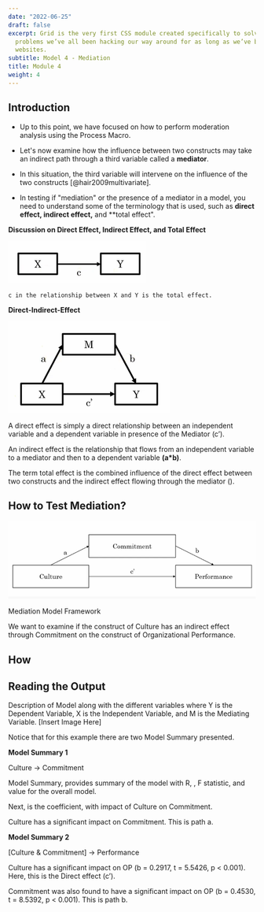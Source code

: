 ```yaml
---
date: "2022-06-25"
draft: false
excerpt: Grid is the very first CSS module created specifically to solve the layout
  problems we’ve all been hacking our way around for as long as we’ve been making
  websites.
subtitle: Model 4 - Mediation
title: Module 4
weight: 4
---
```


## Introduction

- Up to this point, we have focused on how to perform moderation analysis using the Process Macro.  

- Let's now examine how the influence between two constructs may take an indirect path through a third variable called a **mediator**.  

- In this situation, the third variable will intervene on the influence of the two constructs [@hair2009multivariate].  

- In testing if "mediation" or the presence of a mediator in a model, you need to understand some of the terminology that is used, such as **direct effect, indirect effect,** and **total effect".  

**Discussion on Direct Effect, Indirect Effect, and Total Effect**

![](total-effect.png)  

```
c in the relationship between X and Y is the total effect.
```

**Direct-Indirect-Effect**

![](indirect-effect.png)

A direct effect is simply a direct relationship between an independent variable and a dependent variable in presence of the Mediator (c’).

An indirect effect is the relationship that flows from an independent variable to a mediator and then to a dependent variable **(a*b)**.

The term total effect is the combined influence of the direct effect between two constructs and the indirect effect flowing through the mediator ().

## How to Test Mediation?

![Mediation Model Framework](mediation-model.png)

Mediation Model Framework

We want to examine if the construct of Culture has an indirect effect through Commitment on the construct of Organizational Performance.

## How

## Reading the Output

Description of Model along with the different variables where Y is the Dependent Variable, X is the Independent Variable, and M is the Mediating Variable.
[Insert Image Here]

Notice that for this example there are two Model Summary presented.


**Model Summary 1**

Culture -> Commitment

Model Summary, provides summary of the model with R, , F statistic, and  value for the overall model.

Next, is the coefficient, with impact of Culture on Commitment.

Culture has a significant impact on Commitment. This is path a.

**Model Summary 2**

[Culture & Commitment] -> Performance

Culture has a significant impact on OP (b = 0.2917, t = 5.5426, p < 0.001). Here, this is the Direct effect (c’).

Commitment was also found to have a significant impact on OP (b = 0.4530, t = 8.5392, p < 0.001). This is path b.

